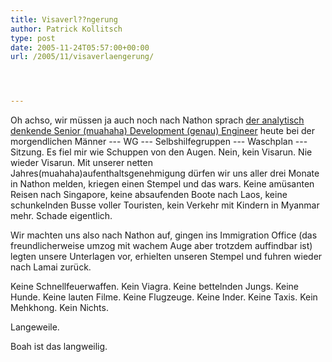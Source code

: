 ```yaml
---
title: Visaverl??ngerung
author: Patrick Kollitsch
type: post
date: 2005-11-24T05:57:00+00:00
url: /2005/11/visaverlaengerung/




---
```

Oh achso, wir m&uuml;ssen ja auch noch nach Nathon sprach [der analytisch denkende Senior (muahaha) Development (genau) Engineer][1] heute bei der morgendlichen M&auml;nner --- WG --- Selbshilfegruppen --- Waschplan --- Sitzung. Es fiel mir wie Schuppen von den Augen. Nein, kein Visarun. Nie wieder Visarun. Mit unserer netten Jahres(muahaha)aufenthaltsgenehmigung d&uuml;rfen wir uns aller drei Monate in Nathon melden, kriegen einen Stempel und das wars. Keine am&uuml;santen Reisen nach Singapore, keine absaufenden Boote nach Laos, keine schunkelnden Busse voller Touristen, kein Verkehr mit Kindern in Myanmar mehr. Schade eigentlich.

Wir machten uns also nach Nathon auf, gingen ins Immigration Office (das freundlicherweise umzog mit wachem Auge aber trotzdem auffindbar ist) legten unsere Unterlagen vor, erhielten unseren Stempel und fuhren wieder nach Lamai zur&uuml;ck.

Keine Schnellfeuerwaffen. Kein Viagra. Keine bettelnden Jungs. Keine Hunde. Keine lauten Filme. Keine Flugzeuge. Keine Inder. Keine Taxis. Kein Mehkhong. Kein Nichts. 

Langeweile.

Boah ist das langweilig.

 [1]: http://fabio.bacigalupo.net/